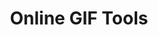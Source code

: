 ---
layout: post.njk
title: "Online GIF Tools"
summary: "So many GIF (pronounced like the peanut butter) tools on this site. I like that you can make a sprite from a GIF, do the reverse or modify any of the properties like playback speed."
thumb: "https://onlinegiftools.com/images/preview-image-onlinegiftools.png"
links:
  - website: "https://go.raybo.org/4UOg"
category: shorts
tags:
- external
---